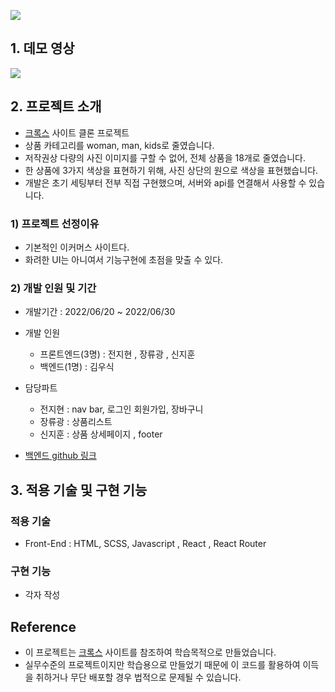 ![](https://velog.velcdn.com/images/jhplus13/post/b48ed60d-229c-4721-8896-51c85873c97e/image.png)

## **1. 데모 영상**

![](blob:https://velog.io/87ec8e7c-5a5a-4f9c-a8c4-836cbae3eddb)

## **2. 프로젝트 소개**

- [크록스](https://www.crocs.co.kr/) 사이트 클론 프로젝트
- 상품 카테고리를 woman, man, kids로 줄였습니다.
- 저작권상 다량의 사진 이미지를 구할 수 없어, 전체 상품을 18개로 줄였습니다.
- 한 상품에 3가지 색상을 표현하기 위해, 사진 상단의 원으로 색상을 표현했습니다.
- 개발은 초기 세팅부터 전부 직접 구현했으며, 서버와 api를 연결해서 사용할 수 있습니다.

### **1) 프로젝트 선정이유**

- 기본적인 이커머스 사이트다.
- 화려한 UI는 아니여서 기능구현에 초점을 맞출 수 있다.

### **2) 개발 인원 및 기간**

- 개발기간 : 2022/06/20 ~ 2022/06/30
- 개발 인원

  - 프론트엔드(3명) : 전지현 , 장류광 , 신지훈
  - 백엔드(1명) : 김우식

- 담당파트
  - 전지현 : nav bar, 로그인 회원가입, 장바구니
  - 장류광 : 상품리스트
  - 신지훈 : 상품 상세페이지 , footer
- [백엔드 github 링크](https://github.com/wecode-bootcamp-korea/34-1st-threppa-backend)

## **3. 적용 기술 및 구현 기능**

### **적용 기술**

- Front-End : HTML, SCSS, Javascript , React , React Router

### **구현 기능**

- 각자 작성

## **Reference**

- 이 프로젝트는 [크록스](https://www.crocs.co.kr/) 사이트를 참조하여 학습목적으로 만들었습니다.
- 실무수준의 프로젝트이지만 학습용으로 만들었기 때문에 이 코드를 활용하여 이득을 취하거나 무단 배포할 경우 법적으로 문제될 수 있습니다.

